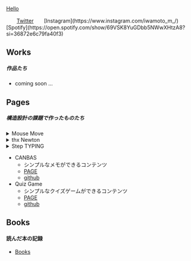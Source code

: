 [Hello](https://camen89.github.io/Iwamoto/)

　　[Twitter](https://x.com/iwamoto_m_)　　[Instagram](https://www.instagram.com/iwamoto_m_/)　　[Spotify](https://open.spotify.com/show/69VSK8YuGDbb5NWwXHtzA8?si=36872e6c79fa40f3)

## Works  
##### 作品たち  
- coming soon ...

## Pages
##### 構造設計の課題で作ったものたち  

<details><summary>Mouse Move</summary>
  
  - 複数のボタンをクリックする際のマウスの軌跡を記録するコンテンツ  
  - [PAGE](https://camen89.github.io/Mouse-move-redesign/)
  - [github](https://github.com/camen89/Mouse-move-redesign?tab=readme-ov-file)  
</details>

<details><summary>thx Newton</summary>

  
  - 重力の質感を可視化するコンテンツ  
  - [PAGE](https://camen89.github.io/Gravity_page/)  
  - [github1](https://github.com/camen89/Gravity_page) [github2](https://github.com/camen89/GRAVITY_inside)  
</details>

<details><summary>Step TYPING</summary>
  
  - デジタルの文字に変化する要素を加えたコンテンツ  
  - [PAGE](https://camen89.github.io/StepTYPING/)  
  - [github](https://github.com/camen89/StepTYPING)  
</details>
  
- CANBAS  
  - シンプルなメモができるコンテンツ  
  - [PAGE](https://camen89.github.io/CANBAS/)  
  - [github](https://github.com/camen89/CANBAS)  
- Quiz Game  
  - シンプルなクイズゲームができるコンテンツ  
  - [PAGE](https://camen89.github.io/quizgame/)  
  - [github](https://github.com/camen89/quizgame)

## Books  
#### 読んだ本の記録  
- [Books](/BOOK/STUDYNOTE.md)  

